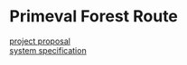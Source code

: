 # Primeval Forest Route

[project proposal](./asciidocs/project-proposal.adoc)<br>
[system specification](./asciidocs/system-specification.adoc)
